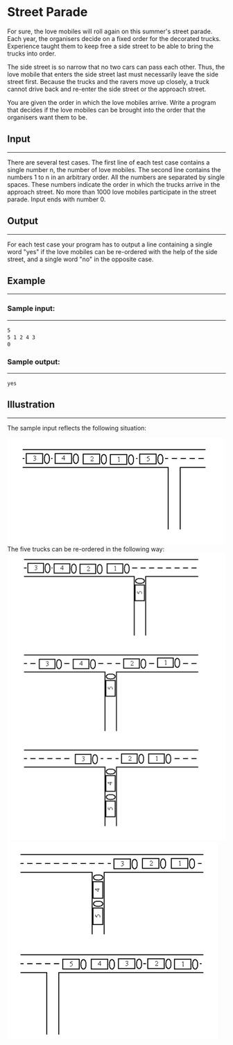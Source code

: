 # Street Parade

For sure, the love mobiles will roll again on this summer's street parade. Each year, the
organisers decide on a fixed order for the decorated trucks. Experience taught them to keep free
a side street to be able to bring the trucks into order.

The side street is so narrow that no two cars can pass each other. Thus, the love mobile that
enters the side street last must necessarily leave the side street first. Because the trucks and the
ravers move up closely, a truck cannot drive back and re-enter the side street or the approach
street.

You are given the order in which the love mobiles arrive. Write a program that decides if the love
mobiles can be brought into the order that the organisers want them to be.

## Input
---
There are several test cases. The first line of each test case contains a single number n, the
number of love mobiles. The second line contains the numbers 1 to n in an arbitrary order. All the
numbers are separated by single spaces. These numbers indicate the order in which the trucks
arrive in the approach street. No more than 1000 love mobiles participate in the street parade.
Input ends with number 0.

## Output
---
For each test case your program has to output a line containing a single word "yes" if the love
mobiles can be re-ordered with the help of the side street, and a single word "no" in the opposite
case.

## Example
---
### Sample input:
---
    5
    5 1 2 4 3
    0
### Sample output:
---
    yes

## Illustration
---
The sample input reflects the following situation:

 <img src="assets/foto1.png">
 The five trucks can be re-ordered in the following way:
<img src="assets/foto2.png">
<img src="assets/foto3.png">
